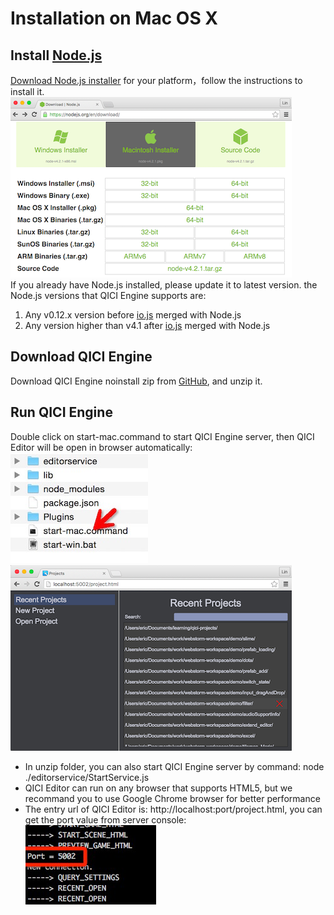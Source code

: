# Installation on Mac OS X

## Install [Node.js](https://nodejs.org)
[Download Node.js installer](https://nodejs.org) for your platform，follow the instructions to install it.	
![](images/macDownload.png)    
If you already have Node.js installed, please update it to latest version. the Node.js versions that QICI Engine supports are:	
1. Any v0.12.x version before [io.js](https://iojs.org) merged with Node.js
2. Any version higher than v4.1 after [io.js](https://iojs.org) merged with Node.js 

## Download QICI Engine	
Download QICI Engine noinstall zip from [GitHub](https://github.com/qiciengine/qiciengine/tree/master/releases), and unzip it. 

## Run QICI Engine
Double click on start-mac.command to start QICI Engine server, then QICI Editor will be open in browser automatically:	
![](images/startMac.png)  
![](images/project.png)  

* In unzip folder, you can also start QICI Engine server by command: node ./editorservice/StartService.js
* QICI Editor can run on any browser that supports HTML5, but we recommand you to use Google Chrome browser for better performance
* The entry url of QICI Editor is: http://localhost:port/project.html, you can get the port value from server console:	  
![](images/port.png)    

